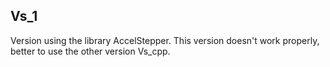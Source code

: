 ## Vs_1

Version using the library AccelStepper.
This version doesn't work properly, better to use the other version Vs_cpp.
